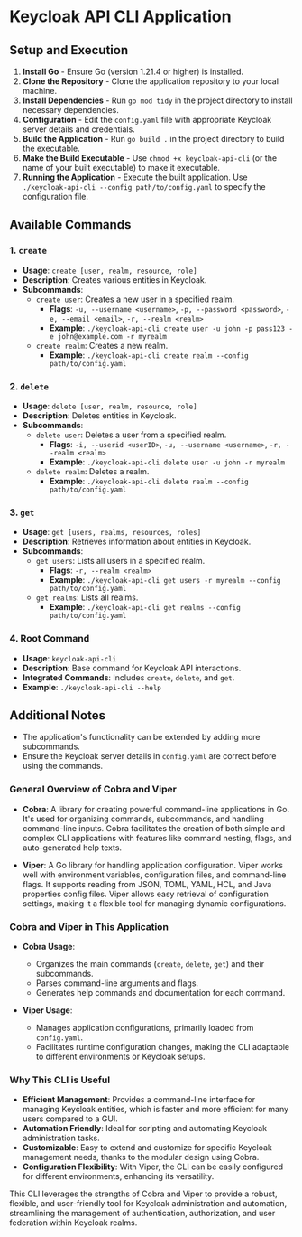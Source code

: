 # Keycloak API CLI Application

## Setup and Execution
1. **Install Go** - Ensure Go (version 1.21.4 or higher) is installed.
2. **Clone the Repository** - Clone the application repository to your local machine.
3. **Install Dependencies** - Run `go mod tidy` in the project directory to install necessary dependencies.
4. **Configuration** - Edit the `config.yaml` file with appropriate Keycloak server details and credentials.
5. **Build the Application** - Run `go build .` in the project directory to build the executable.
6. **Make the Build Executable** - Use `chmod +x keycloak-api-cli` (or the name of your built executable) to make it executable.
7. **Running the Application** - Execute the built application. Use `./keycloak-api-cli --config path/to/config.yaml` to specify the configuration file.

## Available Commands

### 1. `create`
- **Usage**: `create [user, realm, resource, role]`
- **Description**: Creates various entities in Keycloak.
- **Subcommands**:
  - `create user`: Creates a new user in a specified realm.
    - **Flags**: `-u, --username <username>`, `-p, --password <password>`, `-e, --email <email>`, `-r, --realm <realm>`
    - **Example**: `./keycloak-api-cli create user -u john -p pass123 -e john@example.com -r myrealm`
  - `create realm`: Creates a new realm.
    - **Example**: `./keycloak-api-cli create realm --config path/to/config.yaml`

### 2. `delete`
- **Usage**: `delete [user, realm, resource, role]`
- **Description**: Deletes entities in Keycloak.
- **Subcommands**:
  - `delete user`: Deletes a user from a specified realm.
    - **Flags**: `-i, --userid <userID>`, `-u, --username <username>`, `-r, --realm <realm>`
    - **Example**: `./keycloak-api-cli delete user -u john -r myrealm`
  - `delete realm`: Deletes a realm.
    - **Example**: `./keycloak-api-cli delete realm --config path/to/config.yaml`

### 3. `get`
- **Usage**: `get [users, realms, resources, roles]`
- **Description**: Retrieves information about entities in Keycloak.
- **Subcommands**:
  - `get users`: Lists all users in a specified realm.
    - **Flags**: `-r, --realm <realm>`
    - **Example**: `./keycloak-api-cli get users -r myrealm --config path/to/config.yaml` 
  - `get realms`: Lists all realms.
    - **Example**: `./keycloak-api-cli get realms --config path/to/config.yaml`

### 4. Root Command
- **Usage**: `keycloak-api-cli`
- **Description**: Base command for Keycloak API interactions.
- **Integrated Commands**: Includes `create`, `delete`, and `get`.
- **Example**: `./keycloak-api-cli --help`

## Additional Notes
- The application's functionality can be extended by adding more subcommands.
- Ensure the Keycloak server details in `config.yaml` are correct before using the commands.


### General Overview of Cobra and Viper
- **Cobra**: A library for creating powerful command-line applications in Go. It's used for organizing commands, subcommands, and handling command-line inputs. Cobra facilitates the creation of both simple and complex CLI applications with features like command nesting, flags, and auto-generated help texts.

- **Viper**: A Go library for handling application configuration. Viper works well with environment variables, configuration files, and command-line flags. It supports reading from JSON, TOML, YAML, HCL, and Java properties config files. Viper allows easy retrieval of configuration settings, making it a flexible tool for managing dynamic configurations.

### Cobra and Viper in This Application
- **Cobra Usage**:
  - Organizes the main commands (`create`, `delete`, `get`) and their subcommands.
  - Parses command-line arguments and flags.
  - Generates help commands and documentation for each command.

- **Viper Usage**:
  - Manages application configurations, primarily loaded from `config.yaml`.
  - Facilitates runtime configuration changes, making the CLI adaptable to different environments or Keycloak setups.

### Why This CLI is Useful
- **Efficient Management**: Provides a command-line interface for managing Keycloak entities, which is faster and more efficient for many users compared to a GUI.
- **Automation Friendly**: Ideal for scripting and automating Keycloak administration tasks.
- **Customizable**: Easy to extend and customize for specific Keycloak management needs, thanks to the modular design using Cobra.
- **Configuration Flexibility**: With Viper, the CLI can be easily configured for different environments, enhancing its versatility.

This CLI leverages the strengths of Cobra and Viper to provide a robust, flexible, and user-friendly tool for Keycloak administration and automation, streamlining the management of authentication, authorization, and user federation within Keycloak realms.
